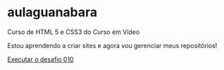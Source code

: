 # aulaguanabara
 Curso de HTML 5 e CSS3 do Curso em Vídeo

Estou aprendendo a criar sites e agora vou gerenciar meus repositórios!

<a href="https://khauansantos.github.io/aulaguanabara/desafios/desafio010/projeto1.html">Executar o desafio 010 </a>
